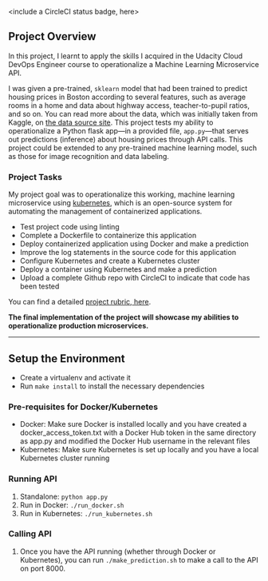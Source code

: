<include a CircleCI status badge, here>

## Project Overview

In this project, I learnt to apply the skills I acquired in the Udacity Cloud DevOps Engineer course to operationalize a Machine Learning Microservice API. 

I was given a pre-trained, `sklearn` model that had been trained to predict housing prices in Boston according to several features, such as average rooms in a home and data about highway access, teacher-to-pupil ratios, and so on. You can read more about the data, which was initially taken from Kaggle, on [the data source site](https://www.kaggle.com/c/boston-housing). This project tests my ability to operationalize a Python flask app—in a provided file, `app.py`—that serves out predictions (inference) about housing prices through API calls. This project could be extended to any pre-trained machine learning model, such as those for image recognition and data labeling.

### Project Tasks

My project goal was to operationalize this working, machine learning microservice using [kubernetes](https://kubernetes.io/), which is an open-source system for automating the management of containerized applications.

* Test project code using linting
* Complete a Dockerfile to containerize this application
* Deploy containerized application using Docker and make a prediction
* Improve the log statements in the source code for this application
* Configure Kubernetes and create a Kubernetes cluster
* Deploy a container using Kubernetes and make a prediction
* Upload a complete Github repo with CircleCI to indicate that code has been tested

You can find a detailed [project rubric, here](https://review.udacity.com/#!/rubrics/2576/view).

**The final implementation of the project will showcase my abilities to operationalize production microservices.**

---

## Setup the Environment

* Create a virtualenv and activate it
* Run `make install` to install the necessary dependencies

### Pre-requisites for Docker/Kubernetes

* Docker: Make sure Docker is installed locally and you have created a docker_access_token.txt with a Docker Hub token in the same directory as app.py and modified the Docker Hub username in the relevant files
* Kubernetes: Make sure Kubernetes is set up locally and you have a local Kubernetes cluster running

### Running API

1. Standalone:  `python app.py`
2. Run in Docker:  `./run_docker.sh`
3. Run in Kubernetes:  `./run_kubernetes.sh`

### Calling API

1. Once you have the API running (whether through Docker or Kubernetes), you can run `./make_prediction.sh` to make a call to the API on port 8000.
